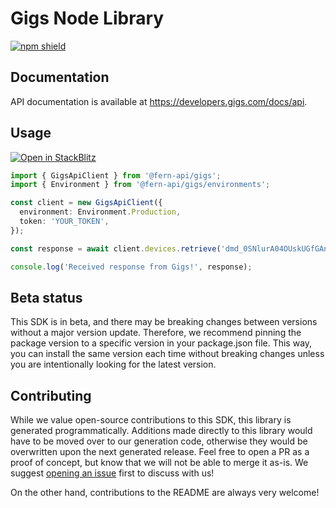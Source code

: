# Gigs Node Library

[![npm shield](https://img.shields.io/npm/v/@fern-api/gigs)](https://www.npmjs.com/package/@fern-api/gigs)

## Documentation

API documentation is available at <https://developers.gigs.com/docs/api>.

## Usage

[![Open in StackBlitz](https://developer.stackblitz.com/img/open_in_stackblitz.svg)](https://stackblitz.com/edit/typescript-example-using-sdk-built-with-fern-pmp1et?file=app.ts&view=editor)

```typescript
import { GigsApiClient } from '@fern-api/gigs';
import { Environment } from '@fern-api/gigs/environments';

const client = new GigsApiClient({
  environment: Environment.Production,
  token: 'YOUR_TOKEN',
});

const response = await client.devices.retrieve('dmd_0SNlurA04OUskUGfGAn3Rh');

console.log('Received response from Gigs!', response);
```

## Beta status

This SDK is in beta, and there may be breaking changes between versions without a major version update. Therefore, we recommend pinning the package version to a specific version in your package.json file. This way, you can install the same version each time without breaking changes unless you are intentionally looking for the latest version.

## Contributing

While we value open-source contributions to this SDK, this library is generated programmatically. Additions made directly to this library would have to be moved over to our generation code, otherwise they would be overwritten upon the next generated release. Feel free to open a PR as a proof of concept, but know that we will not be able to merge it as-is. We suggest [opening an issue](https://github.com/fern-gigs/gigs-node/issues) first to discuss with us!

On the other hand, contributions to the README are always very welcome!
